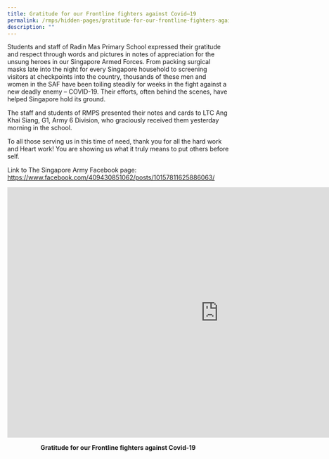 ```yaml
---
title: Gratitude for our Frontline fighters against Covid–19
permalink: /rmps/hidden-pages/gratitude-for-our-frontline-fighters-against-covid-19/
description: ""
---
```

<p>Students and staff of Radin Mas Primary School expressed their gratitude and respect through words and pictures in notes of appreciation for the unsung heroes in our Singapore Armed Forces. From packing surgical masks late into the night for every Singapore household to screening visitors at checkpoints into the country, thousands of these men and women in the SAF have been toiling steadily for weeks in the fight against a new deadly enemy &ndash; COVID-19. Their efforts, often behind the scenes, have helped Singapore hold its ground.</p>
<p>The staff and students of RMPS presented their notes and cards to LTC Ang Khai Siang, G1, Army 6 Division, who graciously received them yesterday morning in the school.</p>
<p>To all those serving us in this time of need, thank you for all the hard work and Heart work! You are showing us what it truly means to put others before self.</p>
<p>Link to The Singapore Army Facebook page: <a href="https://www.facebook.com/409430851062/posts/10157811625886063/" target="_blank" rel="noopener">https://www.facebook.com/409430851062/posts/10157811625886063/</a></p>
<iframe src="https://docs.google.com/presentation/d/e/2PACX-1vRG6zKXTlNuVwqyloql19rMg8jz4cnM0qB0o0ssuOPpcq9jkumTfR98HLZJe6hYg3Xg6ulDClqMREKa/embed?start=false&loop=false&delayms=10000" frameborder="0" width="960" height="569" allowfullscreen="true"></iframe>
<p style="text-align: center;"><strong>Gratitude for our Frontline fighters against Covid-19</strong></p>